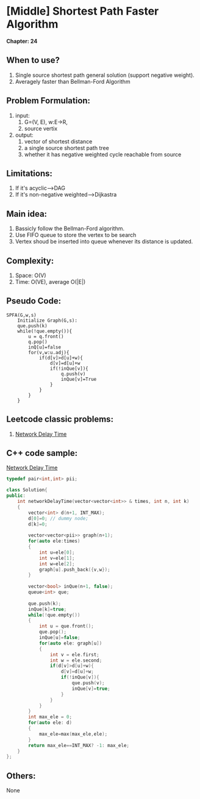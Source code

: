 
# [Middle] Shortest Path Faster Algorithm
**Chapter: 24**

## When to use?
1. Single source shortest path general solution (support negative weight).
2. Averagely faster than Bellman-Ford Algorithm

## Problem Formulation:
1. input: 
	1. G=(V, E), w:E->R, 
	2. source vertix
2. output: 
	1. vector of shortest distance
	2. a single source shortest path tree
	3. whether it has negative weighted cycle reachable from source
	
## Limitations:
1. If it's acyclic-->DAG
2. If it's non-negative weighted-->Dijkastra

## Main idea:
1.	Bassicly follow the Bellman-Ford algorithm.
2.	Use FIFO queue to store the vertex to be search
3.	Vertex shoud be inserted into queue whenever its distance is updated.

## Complexity:
1. Space: O(V)
2. Time: O(VE), average O(|E|)

## Pseudo Code:
```
SPFA(G,w,s)
	Initialize Graph(G,s):
	que.push(k)
	while(!que.empty()){
		u = q.front()
		q.pop()
		inQ[u]=false
		for(v,w:u.adj){
			if(d[v]>d[u]+w){
				d[v]=d[u]+w
				if(!inQue[v]){
					q.push(v)
					inQue[v]=True
				}
			}
		}
	}
```

## Leetcode classic problems:
1. [Network Delay Time](https://leetcode.com/problems/network-delay-time/)  

## C++ code sample:
[Network Delay Time](https://leetcode.com/problems/network-delay-time/)  
```c++
typedef pair<int,int> pii;

class Solution{
public:
    int networkDelayTime(vector<vector<int>> & times, int n, int k)
    {
        vector<int> d(n+1, INT_MAX);
        d[0]=0; // dummy node;
        d[k]=0;
        
        vector<vector<pii>> graph(n+1);
        for(auto ele:times)
        {
            int u=ele[0];
            int v=ele[1];
            int w=ele[2];
            graph[u].push_back({v,w});
        }
        
        vector<bool> inQue(n+1, false);
        queue<int> que;
        
        que.push(k);
        inQue[k]=true;
        while(!que.empty())
        {
            int u = que.front();
            que.pop();
            inQue[u]=false;
            for(auto ele: graph[u])
            {
                int v = ele.first;
                int w = ele.second;
                if(d[v]>d[u]+w){
                    d[v]=d[u]+w;
                    if(!inQue[v]){
                        que.push(v);
                        inQue[v]=true;
                    }
                }
            }
        }
        int max_ele = 0;
        for(auto ele: d)
        {
            max_ele=max(max_ele,ele);
        }
        return max_ele==INT_MAX? -1: max_ele;  
    }
};
```

## Others:
None
